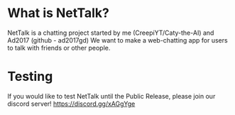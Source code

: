 # What is NetTalk?
NetTalk is a chatting project started by me (CreepiYT/Caty-the-AI) and Ad2017 (github - ad2017gd)
We want to make a web-chatting app for users to talk with friends
or other people.



# Testing
If you would like to test NetTalk until the Public Release, please join our discord server! 
https://discord.gg/xAGgYge
